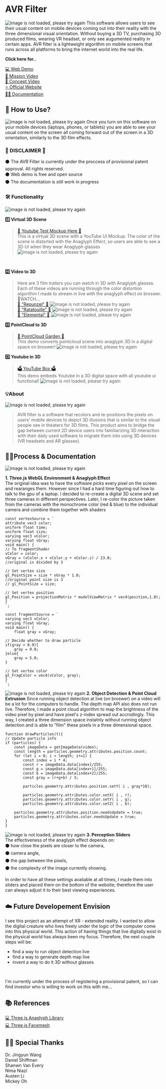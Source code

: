 # AVR Filter
![image is not loaded, please try again](./source/poster.jpg)
This software allows users to see their usual content on moblie devices coming out into their reality with the three dimensional visual orientation. Without buying a 3D TV, purchasing 3D produced films, wearing VR headset, or only see augumented reality in certain apps. AVR filter is a lightweight algorithm on mobile screens that runs across all platforms to bring the internet world into the real life. 

**Click here for..**
>
[💻 Web Demo](https://junebee66.github.io/AVR-Filter/weglAnaglyph/nova/nova.html) </br>
[🎥 Mission Video](https://www.youtube.com/watch?v=8wd_Eb3irSs) </br>
[🎥 Concept Video](https://youtu.be/ntalhCrsPZo) </br>
[⭐️ Official Website](https://www.junesbee.com/avr) </br>
[✍🏻 Documentation](https://github.com/junebee66/AVR-Filter) </br>

## **🫱 How to Use?**
![image is not loaded, please try again](./source/gifs/AVR%20Home.gif)
Once you turn on this software on your mobile devices (laptops, phones, or tablets) you are able to see your usual content on the screen all coming forward out of the screen in a 3D orientation, similarly to the 3D film effects.

### **🛑 DISCLAIMER 🛑**
⚫️ The AVR Filter is currently under the proccess of provisional patent approval. All rights reserved. </br>
⚫️ Web demo is free and open source</br>
⚫️ The documentation is still work in progress

### **🛠️ Functionality**
![image is not loaded, please try again](./source/AVR%20Fearture.jpg)

**1️⃣ Virtual 3D Scene**</br>
>[📀 Youtube Test Mockup Here 📀](https://github.com/junebee66/AVR-Filter/weglAnaglyph/youtube.html)</br>
> This is a virtual 3D scene with a YouTube UI Mockup. The color of the scene is distorted with the Anaglyph Effect, so users are able to see a 3D UI when they wear Anaglyph glasses </br>
![image is not loaded, please try again](./source/gifs/youtubeUI.gif)
</br>

**2️⃣ Video to 3D**</br>
> Here are 3 film trailers you can watch in 3D with Anaglyph glasses. Each of these videos are running through the color distortion algorithm I made to stream in live with the anaglyph effect on broswer.</br>
> 📀WATCH... </br>
[📀 "Repunzel" 📀](https://junebee66.github.io/AVR-Filter/weglAnaglyph/tangled.html)
![image is not loaded, please try again](./source/gifs/repunzel2.gif)</br>
[📀 "Ratatouille" 📀](https://junebee66.github.io/AVR-Filter/weglAnaglyph/ratatouille.html)
![image is not loaded, please try again](./source/gifs/ratatouille.gif)</br>
[📀 "Elemental" 📀](https://junebee66.github.io/AVR-Filter/weglAnaglyph/index.html)
![image is not loaded, please try again](./source/gifs/elemental.gif)</br>


**3️⃣ PointCloud to 3D**</br>
>[🌸 PointCloud Garden 🌸](https://junebee66.github.io/AVR-Filter/weglAnaglyph/pointGarden.html)</br>
> This demo converts pointcloud scene into anaglyph 3D in a digital space on broswer! ![image is not loaded, please try again](./source/gifs/garden.gif)

**4️⃣ Youtube in 3D**</br>
>[🗳️ YouTube Box 🗳️](https://junebee66.github.io/AVR-Filter/weglAnaglyph/webEmbed/webpage.html)</br>
> This demo embeds Youtube in a 3D digital space with all youtube ui functional! ![image is not loaded, please try again](./source/gifs/ytBox.gif)


### **💡About**
![image is not loaded, please try again](./source/logo-black.jpg)
>AVR filter is a software that recolors and re-positions the pixels on users’ mobile devices to depict 3D illusions that is similar to the visual people see in theaters for 3D films. This product aims to bridge the gap between current 2D device users into familiarizing 3D interaction with their daily used software to migrate them into using 3D devices (VR headsets and AR glasses).

<!-- #### **⭐️ PointCloud Canvas**
_-Still in devloping stage-_
> this is 

#### **⭐️ PointCloud Canvas**
_-Still in devloping stage-_
> this is 

![image is not loaded, please try again](./source/gifs/repunzel.gif)

</br>
</br> -->

## **✍🏻Process & Documentation**
![image is not loaded, please try again](./source/design/Stroyboard%20.jpg)

**1. Three.js WebGL Environment & Anaglyph Effect**</br>
The original idea was to have the software picks every pixel on the screen and rearanges them. However since I had a hard time figuring out how to talk to the gpu of a laptop. I decided to re-create a digital 3D scene and set three cameras in different perspectives. Later, I re-color the picture taken from the cameras with the monochrome color (red & blue) to the individual camera and combine them together with shaders

    const vertexSource = `
    attribute vec3 color;
    uniform float time;
    uniform float size;
    varying vec3 vColor;
    varying float vGray;
    void main() {
    // To fragmentShader
    vColor = color;
    vGray = (vColor.x + vColor.y + vColor.z) / 23.0;
    //original is divided by 3

    // Set vertex size
    gl_PointSize = size * vGray * 1.0;
    //original point size is 3
    // gl_PointSize = size;

    // Set vertex position
    gl_Position = projectionMatrix * modelViewMatrix * vec4(position,1.0);
    }
    `;

    const fragmentSource = `
    varying vec3 vColor;
    varying float vGray;
    void main() {
        float gray = vGray;

    // Decide whether to draw particle
    if(gray > 0.9){
        gray = 0.0;
    }else{
        gray = 5.0;
    }

    // Set vertex color
    gl_FragColor = vec4(vColor, gray);
    }
    `;

![image is not loaded, please try again](./source/gifs/repunzel.gif)
**2. Object Detection & Point Cloud Extrusion**
Since running object detection at live (on broswer) on a video will be a lot for the computers to handle. The depth map API also does not run live. Therefore, I made a point cloud algorithm to map the brightness of the video pixel by pixel and have pixel's z-index spread out accrodingly. This way, I created a three dimension space instatnly without running object detection and is able to "film" these pixels in a three dimensional space.
    
    function drawParticles(t){
    // Update particle info
    if (particles) {
        const imageData = getImageData(video);
        const length = particles.geometry.attributes.position.count;
        for (let i = 0; i < length; i+=1) {
            const index = i * 4;
            const r = imageData.data[index]/255;
            const g = imageData.data[index+1]/255;
            const b = imageData.data[index+2]/255;
            const gray = (r+g+b) / 3;

            particles.geometry.attributes.position.setY( i , gray*10);
            
            particles.geometry.attributes.color.setX( i , r);
            particles.geometry.attributes.color.setY( i , g);
            particles.geometry.attributes.color.setZ( i , b);

        particles.geometry.attributes.position.needsUpdate = true;
        particles.geometry.attributes.color.needsUpdate = true;
    }
    }

![image is not loaded, please try again](./source/design/Proposal.jpg)
**3. Perception Sliders** </br>
The effectiveness of the anaglyph effect depends on: </br>
 ⚫️ how close the pixels are closer to the camera, </br>
 ⚫️ camera angle, </br>
 ⚫️ the gap between the pixels, </br>
 ⚫️ the complexity of the image currently showing.

 In order to have all these settings avaliable at all times, I made them into sliders and placed them on the bottom of the website; therefore the user can always adjust it to their best viewing experiences.


## **☁️ Future Developement Envision**
I see this project as an attempt of XR - extended reality. I wanted to allow the digital creature who lives freely under the logic of the computer come into this physical world. This action of having things that live digitally exist in the physical world has always been my focus. Therefore, the next couple steps will be:
- find a way to run object detection live
- find a way to generate depth map live
- invent a way to do it 3D without glasses
</br>

I'm currently under the process of registering a provisional patent, so I can find investor who is willing to work on this with me...

## **📚 References**
[💻 Three.js Anaglyph Library](https://github.com/mrdoob/three.js/blob/master/examples/jsm/effects/AnaglyphEffect.js) </br>
[💻 Three.js Facemesh]() </br>

## **🙏🏻 Special Thanks**
Dr. Jingyun Wang</br>
Daniel Shiffman </br>
Shanwn Van Every</br>
Nima Niazi </br>
Austen Li </br>
Mickey Oh </br>
